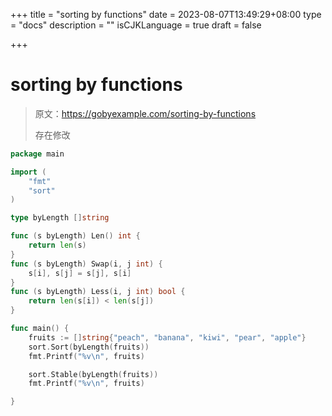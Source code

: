 +++
title = "sorting by functions"
date = 2023-08-07T13:49:29+08:00
type = "docs"
description = ""
isCJKLanguage = true
draft = false

+++

# sorting by functions

> 原文：https://gobyexample.com/sorting-by-functions
>
> 存在修改

```go
package main

import (
	"fmt"
	"sort"
)

type byLength []string

func (s byLength) Len() int {
	return len(s)
}
func (s byLength) Swap(i, j int) {
	s[i], s[j] = s[j], s[i]
}
func (s byLength) Less(i, j int) bool {
	return len(s[i]) < len(s[j])
}

func main() {
	fruits := []string{"peach", "banana", "kiwi", "pear", "apple"}
	sort.Sort(byLength(fruits))
	fmt.Printf("%v\n", fruits)

	sort.Stable(byLength(fruits))
	fmt.Printf("%v\n", fruits)

}

```

